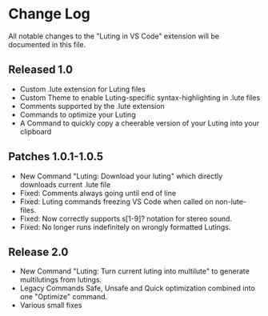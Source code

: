 # Change Log

All notable changes to the "Luting in VS Code" extension will be documented in this file.

## Released 1.0

- Custom .lute extension for Luting files
- Custom Theme to enable Luting-specific syntax-highlighting in .lute files
- Comments supported by the .lute extension
- Commands to optimize your Luting
- A Command to quickly copy a cheerable version of your Luting into your clipboard

## Patches 1.0.1-1.0.5

- New Command "Luting: Download your luting" which directly downloads current .lute file
- Fixed: Comments always going until end of line
- Fixed: Luting commands freezing VS Code when called on non-lute-files.
- Fixed: Now correctly supports s[1-9]? notation for stereo sound.
- Fixed: No longer runs indefinitely on wrongly formatted Lutings.

## Release 2.0

- New Command "Luting: Turn current luting into multilute" to generate multilutings from lutings.
- Legacy Commands Safe, Unsafe and Quick optimization combined into one "Optimize" command.
- Various small fixes
